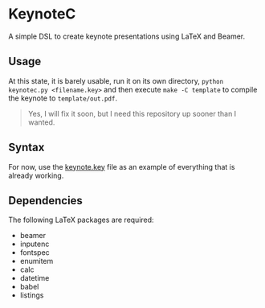 # KeynoteC

A simple DSL to create keynote presentations using LaTeX and Beamer.

## Usage

At this state, it is barely usable, run it on its own directory,
`python keynotec.py <filename.key>` and then execute `make -C template` to
compile the keynote to `template/out.pdf`.

> Yes, I will fix it soon, but I need this repository up sooner than I wanted.

## Syntax

For now, use the [keynote.key](keynote.key) file as an example of everything
that is already working.

## Dependencies

The following LaTeX packages are required:

* beamer
* inputenc
* fontspec
* enumitem
* calc
* datetime
* babel
* listings
